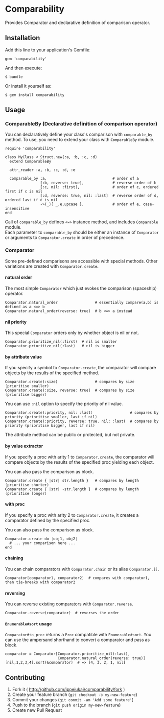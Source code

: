 # Comparability

Provides Comparator and declarative definition of comparison operator.

## Installation

Add this line to your application's Gemfile:

    gem 'comparability'

And then execute:

    $ bundle

Or install it yourself as:

    $ gem install comparability

## Usage

### ComparableBy (Declarative definition of comparison operator)

You can declaratively define your class's comparison with ``comparable_by`` method. 
To use, you need to extend your class with ``ComparableBy`` module. 

    require 'comparability'
    
    class MyClass < Struct.new(:a, :b, :c, :d)
      extend ComparableBy
      
      attr_reader :a, :b, :c, :d, :e
            
      comparable_by :a,                              # order of a
                    [:b, reverse: true],             # reverse order of b
                    [:c, nil: :first],               # order of c, ordered first if c is nil  
                    [:d, reverse: true, nil: :last]  # reverse order of d, ordered last if d is nil  
                    ->(_){ _.e.upcase },             # order of e, case-insensitive    
    end  
      
Call of ``comparable_by`` defines ``<=>`` instance method, and includes ``Comparable`` module.           
Each parameter to ``comparable_by`` should be either an instance of ``Comparator`` or arguments to ``Comparator.create``
in order of precedence.             
           
### Comparator

Some pre-defined comparisons are accessible with special methods.
Other variations are created with ``Comparator.create``.

#### natural order

The most simple ``Comparator`` which just evokes the comparison (spaceship) operator.
 
    Comparator.natural_order                 # essentially compare(a,b) is defined as a <=> b
    Comparator.natural_order(reverse: true)  # b <=> a instead
    
#### nil priority
    
This special ``Comparator`` orders only by whether object is nil or not.
     
    Comparator.prioritize_nil(:first)  # nil is smaller
    Comparator.prioritize_nil(:last)   # nil is bigger 

#### by attribute value

If you specify a symbol to ``Comparator.create``,
the comparator will compare objects by the results of the specified method. 
  
    Comparator.create(:size)                 # compares by size (prioritise smaller)
    Comparator.create(:size, reverse: true)  # compares by size (prioritise bigger) 
    
You can use ``:nil`` option to specify the priority of nil value.     
    
    Comparator.create(:priority, nil: :last)                 # compares by priority (prioritise smaller, last if nil)
    Comparator.create(:priority, reverse: true, nil: :last)  # compares by priority (prioritise bigger, last if nil) 
    
The attribute method can be public or protected, but not private.    
    
#### by value extractor        

If you specify a proc with arity 1 to ``Comparator.create``,
the comparator will compare objects by the results of the specified proc yielding each object. 

You can also pass the comparison as block.
                                                                                        
    Comparator.create { |str| str.length }   # compares by length (prioritise shorter)  
    Comparator.create { |str| -str.length }  # compares by length (prioritise longer)
            
#### with proc
                                                                
If you specify a proc with arity 2 to ``Comparator.create``,
it creates a comparator defined by the specified proc.
 
You can also pass the comparison as block.
 
    Comparator.create do |obj1, obj2| 
      # ... your comparison here ... 
    end
               
#### chaining

You can chain comparators with ``Comparator.chain`` or its alias ``Comparator.[]``.

    Comparator[comparator1, comparator2]  # compares with comparator1, then tie-breaks with comparator2

#### reversing

You can reverse existing comparators with ``Comparator.reverse``.

    Comparator.reverse(comparator)  # reverses the order

#### ``Enumerable#sort`` usage

``Comparator#to_proc`` returns a ``Proc`` compatible with ``Enumerable#sort``.
You can use the ampersand shorthand to convert a comparator and pass as block. 

    comparator = Comparator[Comparator.prioritize_nil(:last), 
                            Comparator.natural_order(reverse: true)] 
    [nil,1,2,3,4].sort(&comparator)  # => [4, 3, 2, 1, nil] 

## Contributing

1. Fork it ( http://github.com/ippeiukai/comparability/fork )
2. Create your feature branch (`git checkout -b my-new-feature`)
3. Commit your changes (`git commit -am 'Add some feature'`)
4. Push to the branch (`git push origin my-new-feature`)
5. Create new Pull Request
